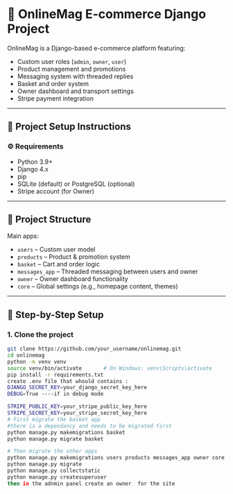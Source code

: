 # 📰 OnlineMag E-commerce Django Project

OnlineMag is a Django-based e-commerce platform featuring:
- Custom user roles (`admin`, `owner`, `user`)
- Product management and promotions
- Messaging system with threaded replies
- Basket and order system
- Owner dashboard and transport settings
- Stripe payment integration

---

## 🚀 Project Setup Instructions

### ⚙️ Requirements

- Python 3.9+
- Django 4.x
- pip
- SQLite (default) or PostgreSQL (optional)
- Stripe account (for Owner)

---

## 📁 Project Structure

Main apps:
- `users` – Custom user model
- `products` – Product & promotion system
- `basket` – Cart and order logic
- `messages_app` – Threaded messaging between users and owner
- `owner` – Owner dashboard functionality
- `core` – Global settings (e.g., homepage content, themes)

---

## 🧱 Step-by-Step Setup

### 1. Clone the project

```bash
git clone https://github.com/your_username/onlinemag.git
cd onlinemag
python -m venv venv
source venv/bin/activate       # On Windows: venv\Scripts\activate
pip install -r requirements.txt
create .env file that whould contains :
DJANGO_SECRET_KEY=your_django_secret_key_here
DEBUG=True ----if in debug mode 

STRIPE_PUBLIC_KEY=your_stripe_public_key_here
STRIPE_SECRET_KEY=your_stripe_secret_key_here
# First migrate the basket app
#there is a dependancy and needs to be migrated first
python manage.py makemigrations basket
python manage.py migrate basket

# Then migrate the other apps
python manage.py makemigrations users products messages_app owner core
python manage.py migrate
python manage.py collectstatic
python manage.py createsuperuser
then in the adnmin panel create an owner  for the site
